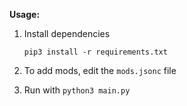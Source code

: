 **Usage:**

1. Install dependencies
   
   `pip3 install -r requirements.txt`

2. To add mods, edit the `mods.jsonc` file
   
3. Run with `python3 main.py`
